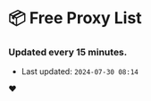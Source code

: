 # :package: Free Proxy List
### Updated every 15 minutes.

- Last updated: `2024-07-30 08:14`

:heart:
